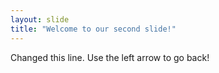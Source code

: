 ```yaml
---
layout: slide
title: "Welcome to our second slide!"
---
```

Changed this line.
Use the left arrow to go back!
